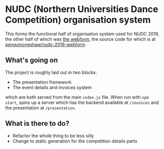 # NUDC (Northern Universities Dance Competition) organisation system

This forms the functional half of organisation system used for NUDC 2019, the other half of which was [the webform](https://nudc-2019-entryform.firebaseapp.com/home), the source code for which is at [penguinoneshaw/nudc-2019-webform](https://github.com/penguinoneshaw/nudc-2019-webform).

## What's going on

The project is roughly laid out in two blocks:

- The presentation framework
- The event details and invoices system

which are both served from the main `index.js` file.
When run with `npm start`, spins up a server which has the backend available at `/invoices` and the presentation at `/presentation`.

## What is there to do?

- Refactor the whole thing to be less silly
- Change to static generation for the competition details parts
